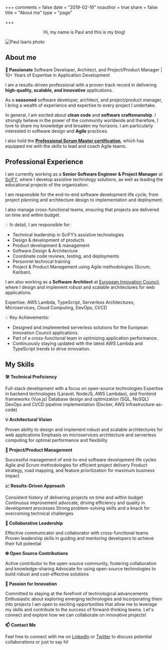 +++
comments = false
date = "2019-02-16"
noauthor = true
share = false
title = "About me"
type = "page"

+++

<p style="text-align: center">Hi, my name is Paul and this is my blog!</p>

<img src="/img/paul_circle.png" alt="Paul Isaris photo">

## About me

**🚀 Passionate** Software Developer, Architect, and Project/Product Manager | 10+ Years of Expertise in Application
Development

I am a results-driven professional with a proven track record in delivering **high-quality,
scalable, and innovative** applications.

As a **seasoned** software developer, architect, and project/product manager, I bring a wealth of experience and expertise
to every project I undertake.

In general, I am excited about **clean code** and **software craftsmanship**. I strongly believe in the power of the community worldwide and
therefore, I love to share my knowledge and broaden my horizons. I am particularly interested in software design and
**Agile** practices.

I also hold the [**Professional Scrum Master certification**](https://www.credly.com/badges/5f65d524-4ffc-41de-9bc2-55f4e21d039a/public_url), which has equipped me with the skills to lead and coach Agile teams.

## Professional Experience

I am currently working as a **Senior Software Engineer & Project Manager** at [SciFY](https://scify.org/en), where I
develop assistive
technology solutions, as well as leading the educational projects of the organization.

I am responsible for the
end-to-end software development life cycle, from project planning and architecture design to implementation and
deployment.

I also manage cross-functional teams, ensuring that projects are delivered on time and within budget.

💡 In detail, I am responsible for:

- Technical leadership in SciFY’s assistive technologies
- Design & development of products
- Product development & management
- Software Design & Architecture
- Coordinate code reviews, testing, and deployments
- Personnel technical training
- Project & Product Management using Agile methodologies (Scrum, Kanban).

I am also working as a **Software Architect** at [European Innovation Council](https://eic.ec.europa.eu/), where I
design and implement robust and scalable architectures for web applications.

Expertise: AWS Lambda, TypeScript, Serverless Architectures, Microservices, Cloud Computing, DevOps, CI/CD

💡 Key Achievements:

- Designed and implemented serverless solutions for the European Innovation Council applications.
- Part of a cross-functional team in optimizing application performance.
- Continuously staying updated with the latest AWS Lambda and TypeScript trends to drive innovation.

## My Skills

**🛠️ Technical Proficiency**

Full-stack development with a focus on open-source technologies
Expertise in backend technologies (Laravel, NodeJS, AWS Lambdas), and frontend frameworks (Vue.js)
Database design and optimization (SQL, NoSQL)
DevOps and CI/CD pipeline implementation (Docker, AWS Infrastructure-as-code)

**💡 Architectural Vision**

Proven ability to design and implement robust and scalable architectures for web applications
Emphasis on microservices architecture and serverless computing for optimal performance and flexibility

**🔧 Project/Product Management**

Successful management of end-to-end software development life cycles
Agile and Scrum methodologies for efficient project delivery
Product strategy, road mapping, and feature prioritization for maximum business impact

**📈 Results-Driven Approach**

Consistent history of delivering projects on time and within budget
Continuous improvement advocate, driving efficiency and quality in development processes
Strong problem-solving skills and a knack for overcoming technical challenges

**🤝 Collaborative Leadership**

Effective communicator and collaborator with cross-functional teams
Proven leadership skills in guiding and mentoring developers to achieve their full potential

**🌐 Open Source Contributions**

Active contributor to the open-source community, fostering collaboration and knowledge-sharing
Advocate for using open-source technologies to build robust and cost-effective solutions

**🌟 Passion for Innovation**

Committed to staying at the forefront of technological advancements
Enthusiastic about exploring emerging technologies and incorporating them into projects
I am open to exciting opportunities that allow me to leverage my skills and contribute to the success of
forward-thinking teams. Let's connect and explore how we can collaborate on innovative projects!

**📫 Contact Me**

Feel free to connect with me on [LinkedIn](https://www.linkedin.com/in/pavlosisaris/)
or [Twitter](https://twitter.com/paulisaris) to discuss potential collaborations or just to say hi!